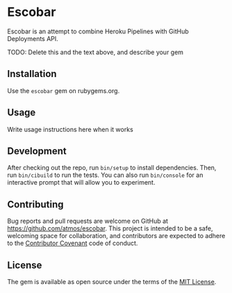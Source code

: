 # Escobar

Escobar is an attempt to combine Heroku Pipelines with GitHub Deployments API.

TODO: Delete this and the text above, and describe your gem

## Installation

Use the `escobar` gem on rubygems.org.

## Usage

Write usage instructions here when it works

## Development

After checking out the repo, run `bin/setup` to install dependencies. Then, run `bin/cibuild` to run the tests. You can also run `bin/console` for an interactive prompt that will allow you to experiment.

## Contributing

Bug reports and pull requests are welcome on GitHub at https://github.com/atmos/escobar. This project is intended to be a safe, welcoming space for collaboration, and contributors are expected to adhere to the [Contributor Covenant](http://contributor-covenant.org) code of conduct.


## License

The gem is available as open source under the terms of the [MIT License](http://opensource.org/licenses/MIT).

